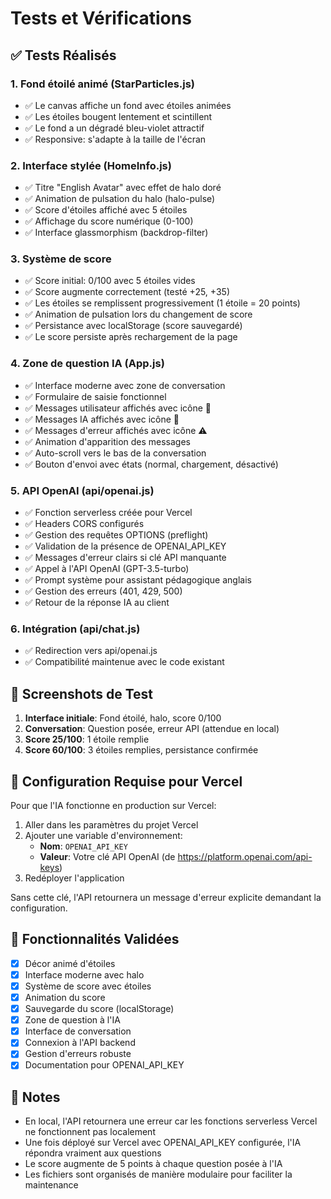 # Tests et Vérifications

## ✅ Tests Réalisés

### 1. Fond étoilé animé (StarParticles.js)
- ✅ Le canvas affiche un fond avec étoiles animées
- ✅ Les étoiles bougent lentement et scintillent
- ✅ Le fond a un dégradé bleu-violet attractif
- ✅ Responsive: s'adapte à la taille de l'écran

### 2. Interface stylée (HomeInfo.js)
- ✅ Titre "English Avatar" avec effet de halo doré
- ✅ Animation de pulsation du halo (halo-pulse)
- ✅ Score d'étoiles affiché avec 5 étoiles
- ✅ Affichage du score numérique (0-100)
- ✅ Interface glassmorphism (backdrop-filter)

### 3. Système de score
- ✅ Score initial: 0/100 avec 5 étoiles vides
- ✅ Score augmente correctement (testé +25, +35)
- ✅ Les étoiles se remplissent progressivement (1 étoile = 20 points)
- ✅ Animation de pulsation lors du changement de score
- ✅ Persistance avec localStorage (score sauvegardé)
- ✅ Le score persiste après rechargement de la page

### 4. Zone de question IA (App.js)
- ✅ Interface moderne avec zone de conversation
- ✅ Formulaire de saisie fonctionnel
- ✅ Messages utilisateur affichés avec icône 👤
- ✅ Messages IA affichés avec icône 🤖
- ✅ Messages d'erreur affichés avec icône ⚠️
- ✅ Animation d'apparition des messages
- ✅ Auto-scroll vers le bas de la conversation
- ✅ Bouton d'envoi avec états (normal, chargement, désactivé)

### 5. API OpenAI (api/openai.js)
- ✅ Fonction serverless créée pour Vercel
- ✅ Headers CORS configurés
- ✅ Gestion des requêtes OPTIONS (preflight)
- ✅ Validation de la présence de OPENAI_API_KEY
- ✅ Messages d'erreur clairs si clé API manquante
- ✅ Appel à l'API OpenAI (GPT-3.5-turbo)
- ✅ Prompt système pour assistant pédagogique anglais
- ✅ Gestion des erreurs (401, 429, 500)
- ✅ Retour de la réponse IA au client

### 6. Intégration (api/chat.js)
- ✅ Redirection vers api/openai.js
- ✅ Compatibilité maintenue avec le code existant

## 📸 Screenshots de Test

1. **Interface initiale**: Fond étoilé, halo, score 0/100
2. **Conversation**: Question posée, erreur API (attendue en local)
3. **Score 25/100**: 1 étoile remplie
4. **Score 60/100**: 3 étoiles remplies, persistance confirmée

## 🔧 Configuration Requise pour Vercel

Pour que l'IA fonctionne en production sur Vercel:

1. Aller dans les paramètres du projet Vercel
2. Ajouter une variable d'environnement:
   - **Nom**: `OPENAI_API_KEY`
   - **Valeur**: Votre clé API OpenAI (de https://platform.openai.com/api-keys)
3. Redéployer l'application

Sans cette clé, l'API retournera un message d'erreur explicite demandant la configuration.

## 🎯 Fonctionnalités Validées

- [x] Décor animé d'étoiles
- [x] Interface moderne avec halo
- [x] Système de score avec étoiles
- [x] Animation du score
- [x] Sauvegarde du score (localStorage)
- [x] Zone de question à l'IA
- [x] Interface de conversation
- [x] Connexion à l'API backend
- [x] Gestion d'erreurs robuste
- [x] Documentation pour OPENAI_API_KEY

## 📝 Notes

- En local, l'API retournera une erreur car les fonctions serverless Vercel ne fonctionnent pas localement
- Une fois déployé sur Vercel avec OPENAI_API_KEY configurée, l'IA répondra vraiment aux questions
- Le score augmente de 5 points à chaque question posée à l'IA
- Les fichiers sont organisés de manière modulaire pour faciliter la maintenance
